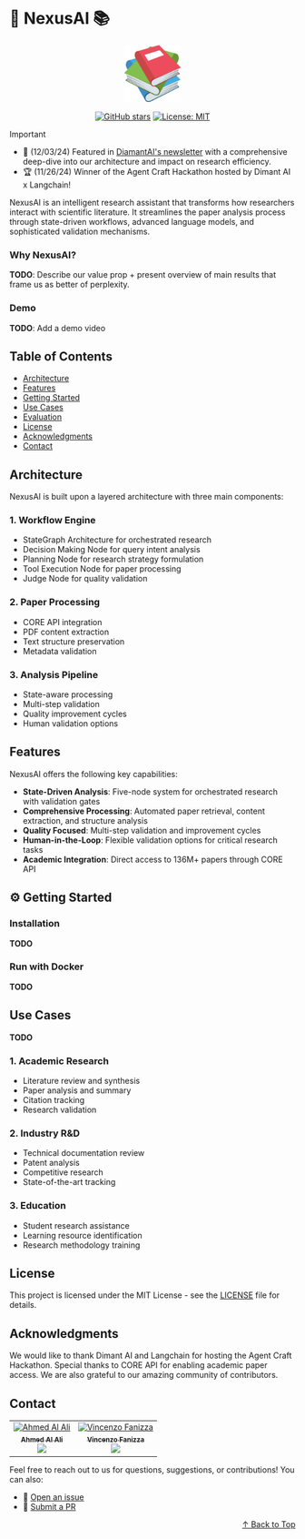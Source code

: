 # 🤖 NexusAI 📚

<div align="center">
<img src="frontend/app/favicon.ico" alt="NexusAI Logo" width="100">

[![GitHub stars](https://img.shields.io/github/stars/Ahm3dAlAli/NexusAI.svg?style=social)](https://github.com/Ahm3dAlAli/NexusAI)
[![License: MIT](https://img.shields.io/badge/License-MIT-yellow.svg)](https://opensource.org/licenses/MIT)

</div>

> [!IMPORTANT]
> - 📰 (12/03/24) Featured in [DiamantAI's newsletter](https://diamantai.substack.com/p/nexus-ai-the-revolutionary-research) with a comprehensive deep-dive into our architecture and impact on research efficiency.
> - 🏆 (11/26/24) Winner of the Agent Craft Hackathon hosted by Dimant AI x Langchain!

NexusAI is an intelligent research assistant that transforms how researchers interact with scientific literature. It streamlines the paper analysis process through state-driven workflows, advanced language models, and sophisticated validation mechanisms.

### Why NexusAI?

**TODO**: Describe our value prop + present overview of main results that frame us as better of perplexity.

### Demo

**TODO**: Add a demo video

## Table of Contents

- [Architecture](#architecture)
- [Features](#features)
- [Getting Started](#getting-started)
- [Use Cases](#use-cases)
- [Evaluation](#evaluation)
- [License](#license)
- [Acknowledgments](#acknowledgments)
- [Contact](#contact)

## Architecture

NexusAI is built upon a layered architecture with three main components:

### 1. Workflow Engine
- StateGraph Architecture for orchestrated research
- Decision Making Node for query intent analysis
- Planning Node for research strategy formulation
- Tool Execution Node for paper processing
- Judge Node for quality validation

### 2. Paper Processing
- CORE API integration
- PDF content extraction
- Text structure preservation
- Metadata validation

### 3. Analysis Pipeline
- State-aware processing
- Multi-step validation
- Quality improvement cycles
- Human validation options

## Features

NexusAI offers the following key capabilities:

- **State-Driven Analysis**: Five-node system for orchestrated research with validation gates
- **Comprehensive Processing**: Automated paper retrieval, content extraction, and structure analysis
- **Quality Focused**: Multi-step validation and improvement cycles
- **Human-in-the-Loop**: Flexible validation options for critical research tasks
- **Academic Integration**: Direct access to 136M+ papers through CORE API

## ⚙️ Getting Started

### Installation

**TODO**

### Run with Docker

**TODO**

## Use Cases

**TODO**

### 1. Academic Research
- Literature review and synthesis
- Paper analysis and summary
- Citation tracking
- Research validation

### 2. Industry R&D
- Technical documentation review
- Patent analysis
- Competitive research
- State-of-the-art tracking

### 3. Education
- Student research assistance
- Learning resource identification
- Research methodology training

## License

This project is licensed under the MIT License - see the [LICENSE](LICENSE) file for details.

## Acknowledgments

We would like to thank Dimant AI and Langchain for hosting the Agent Craft Hackathon. Special thanks to CORE API for enabling academic paper access. We are also grateful to our amazing community of contributors.

## Contact

<table>
  <tr>
    <td align="center">
      <a href="https://github.com/Ahm3dAlAli">
        <img src="https://avatars.githubusercontent.com/u/84172381?v=4" width="100px;" alt="Ahmed Al Ali"/><br />
        <sub><b>Ahmed Al Ali</b></sub>
      </a><br />
      <a href="https://www.linkedin.com/in/ahmed-a-295933211/" title="LinkedIn">
        <img src="https://img.shields.io/badge/-LinkedIn-0A66C2?style=flat&logo=linkedin" />
      </a>
    </td>
    <td align="center">
      <a href="https://github.com/vincenzofanizza">
        <img src="https://avatars.githubusercontent.com/u/104767369?v=4" width="100px;" alt="Vincenzo Fanizza"/><br />
        <sub><b>Vincenzo Fanizza</b></sub>
      </a><br />
      <a href="https://www.linkedin.com/in/vincenzo-fanizza/" title="LinkedIn">
        <img src="https://img.shields.io/badge/-LinkedIn-0A66C2?style=flat&logo=linkedin" />
      </a>
    </td>
  </tr>
</table>

Feel free to reach out to us for questions, suggestions, or contributions! You can also:

- 🐛 [Open an issue](https://github.com/Ahm3dAlAli/NexusAI/issues)
- 🔧 [Submit a PR](https://github.com/Ahm3dAlAli/NexusAI/pulls)

<p align="right">
<a href="#nexusai">↑ Back to Top</a>
</p>
